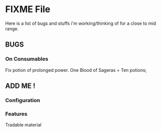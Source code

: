 # FIXME File

Here is a list of bugs and stuffs i'm working/thinking of for a close to mid range.

## BUGS

### On Consumables

Fix potion of prolonged power. One Blood of Sageras = Ten potions;

## ADD ME !

### Configuration

### Features

Tradable material
